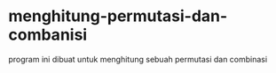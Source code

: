 # menghitung-permutasi-dan-combanisi
program ini dibuat untuk menghitung sebuah permutasi dan combinasi
